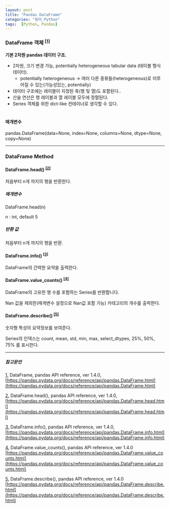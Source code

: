 ```yaml
---
layout: post
title: "Pandas DataFrame"
categories: "용어_Python"
tags:  [Python, Pandas]
---
```


### DataFrame 객체 <sup><a href="#footnote_1_1" name="footnote_1_2">[1]</a></sup>

**기본 2차원 pandas 데이터 구조.**

* 2차원, 크기 변경 가능, potentially heterogeneous tabular data (테이블 형식 데이터).
  * potentially heterogeneous → 여러 다른 종류들(heterogeneous)로 이루어질 수 있는(가능성있는, potentially)
* 데이터 구조에는 레이블이 지정된 축(행 및 열)도 포함된다..
* 산술 연산은 행 레이블과 열 레이블 모두에 정렬된다.
* Series 객체를 위한 dict-like 컨테이너로 생각할 수 있다.<br/><br/>

  
#### 매개변수

pandas.DataFrame(data=None, index=None, columns=None, dtype=None, copy=None)

---

### DataFrame Method


#### DataFrame.head() <sup><a href="#footnote_2_1" name="footnote_2_2">[2]</a></sup>

처음부터 n개 까지의 행을 반환한다.


##### 매개변수

DataFrame.head(n)

n : int, default 5

##### 반환 값

처음부터 n개 까지의 행을 반환.

#### DataFrame.info() <sup><a href="#footnote_3_1" name="footnote_3_2">[3]</a></sup>

DataFrame의 간략한 요약을 출력한다.

#### DataFrame.value_counts() <sup><a href="#footnote_4_1" name="footnote_4_2">[4]</a></sup>

DataFrame의 고유한 행 수를 포함하는 Series를 반환합니다.  

Nan 값을 제외한(매게변수 설정으로 Nan값 포함 가능) 카테고리의 개수를 출력한다.

#### DataFrame.describe() <sup><a href="#footnote_5_1" name="footnote_5_2">[5]</a></sup>

숫자형 특성의 요약정보를 보여준다.

Series의 인덱스는 count, mean, std, min, max, select_dtypes, 25%, 50%, 75% 를 표시한다.

---

##### 참고문언

<a href="#footnote_1_2" name="footnote_1_1">1.</a> DataFrame, pandas API reference, ver 1.4.0, [https://pandas.pydata.org/docs/reference/api/pandas.DataFrame.html](https://pandas.pydata.org/docs/reference/api/pandas.DataFrame.html)

<a href="#footnote_2_2" name="footnote_2_1">2.</a> DataFrame.head(), pandas API reference, ver 1.4.0, [https://pandas.pydata.org/docs/reference/api/pandas.DataFrame.head.html](https://pandas.pydata.org/docs/reference/api/pandas.DataFrame.head.html)

<a href="#footnote_3_2" name="footnote_3_1">3.</a> DataFrame.info(), pandas API reference, ver 1.4.0, [https://pandas.pydata.org/docs/reference/api/pandas.DataFrame.info.html](https://pandas.pydata.org/docs/reference/api/pandas.DataFrame.info.html)

<a href="#footnote_4_2" name="footnote_4_1">4.</a> DataFrame.value_counts(), pandas API reference, ver 1.4.0 [https://pandas.pydata.org/docs/reference/api/pandas.DataFrame.value_counts.html](https://pandas.pydata.org/docs/reference/api/pandas.DataFrame.value_counts.html)

<a href="#footnote_5_2" name="footnote_5_1">5.</a> DataFrame.describe(), pandas API reference, ver 1.4.0 [https://pandas.pydata.org/docs/reference/api/pandas.DataFrame.describe.html](https://pandas.pydata.org/docs/reference/api/pandas.DataFrame.describe.html)